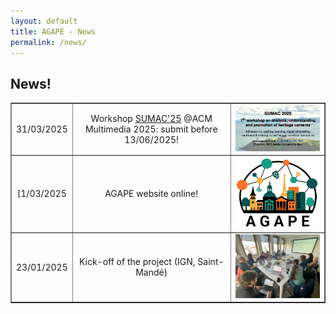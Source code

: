 ```yaml
---
layout: default
title: AGAPE - News
permalink: /news/
---
```


<h2> News!</h2>

<table width="90%" border="1" cellpadding="8" style="text-align: center; vertical-align: middle;">
	<tr>
		<td> 31/03/2025</td>
		<td> Workshop <a href="https://sumac-workshops.github.io/2025/" target=new>SUMAC'25</a> @ACM Multimedia 2025: submit before 13/06/2025!</td>
		<td width="30%"><img src="/images/SUMAC25-banner.jpg" width="100%" alt="SUMAC 2025"></td>
	</tr>
	<tr>
		<td>[1/03/2025</td>
  		<td> AGAPE website online!</td> 
		<td width="30%"><img src="/images/logo_AGAPE-white.png" width="100%" alt="AGAPE logo"></td>
	</tr>
    	<tr>
		<td>23/01/2025</td>
    		<td> Kick-off of the project (IGN, Saint-Mandé)</td>
		<td width="30%"><img src="/images/photo_kickoff-23jan25.jpg" width="100%" alt="Photo kick-off"></td>
	</tr>
<table>
